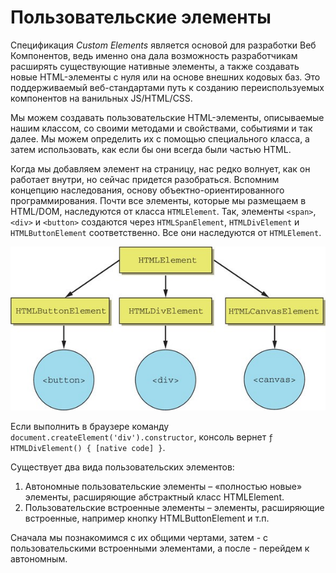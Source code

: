 # Пользовательские элементы

Спецификация *Custom Elements* является основой для разработки Веб Компонентов, ведь именно она дала возможность разработчикам расширять существующие нативные элементы, а также создавать новые HTML-элементы с нуля или на основе внешних кодовых баз. Это поддерживаемый веб-стандартами путь к созданию переиспользуемых компонентов на ванильных JS/HTML/CSS.

Мы можем создавать пользовательские HTML-элементы, описываемые нашим классом, со своими методами и свойствами, событиями и так далее. Мы можем определить их с помощью специального класса, а затем использовать, как если бы они всегда были частью HTML.

Когда мы добавляем элемент на страницу, нас редко волнует, как он работает внутри, но сейчас придется разобраться. Вспомним концепцию наследования, основу объектно-ориентированного программирования. Почти все элементы, которые мы размещаем в HTML/DOM, наследуются от класса `HTMLElement`. Так, элементы `<span>`, `<div>` и `<button>` создаются через `HTMLSpanElement`, `HTMLDivElement` и `HTMLButtonElement` соответственно. Все они наследуются от `HTMLElement`.

![htmlelement inheritance model](../../assets/html-element-inheritance.jpg)

Если выполнить в браузере команду `document.createElement('div').constructor`, консоль вернет `ƒ HTMLDivElement() { [native code] }`.

Существует два вида пользовательских элементов:
1. Автономные пользовательские элементы – «полностью новые» элементы, расширяющие абстрактный класс HTMLElement.
2. Пользовательские встроенные элементы – элементы, расширяющие встроенные, например кнопку HTMLButtonElement и т.п.

Сначала мы познакомимся с их общими чертами, затем - с пользовательскими встроенными элементами, а после - перейдем к автономным.
